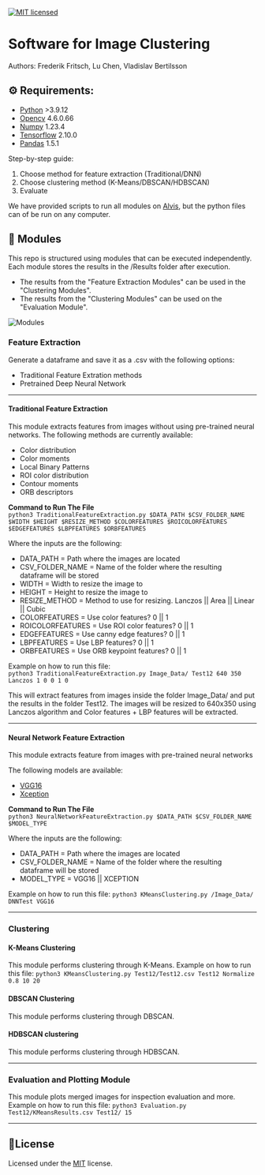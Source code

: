 [![MIT licensed][shield-license]](#)

[shield-license]: https://img.shields.io/badge/license-MIT-blue.svg


# Software for Image Clustering
Authors: Frederik Fritsch, Lu Chen, Vladislav Bertilsson

## ⚙️ Requirements:
- [Python](https://www.python.org/) >3.9.12
- [Opencv](https://opencv.org/) 4.6.0.66
- [Numpy](https://numpy.org/) 1.23.4
- [Tensorflow](https://www.tensorflow.org/) 2.10.0
- [Pandas](https://pandas.pydata.org/) 1.5.1


Step-by-step guide:
1. Choose method for feature extraction (Traditional/DNN)
2. Choose clustering method (K-Means/DBSCAN/HDBSCAN)
3. Evaluate

We have provided scripts to run all modules on [Alvis](https://www.c3se.chalmers.se/about/Alvis/), but the python files can of be run on any computer.

## 🚀 Modules
This repo is structured using modules that can be executed independently. Each module stores the results in the /Results folder after execution.  

- The results from the "Feature Extraction Modules" can be used in the "Clustering Modules".  
- The results from the "Clustering Modules" can be used on the "Evaluation Module".  

![Modules](https://iili.io/HoD1lLX.png)
### Feature Extraction
Generate a dataframe and save it as a .csv with the following options:
* Traditional Feature Extration methods
* Pretrained Deep Neural Network 

 ------
#### Traditional Feature Extraction
This module extracts features from images without using pre-trained neural networks. The following methods are currently available:
* Color distribution
* Color moments
* Local Binary Patterns
* ROI color distribution
* Contour moments
* ORB descriptors

**Command to Run The File**  
```python3 TraditionalFeatureExtraction.py $DATA_PATH $CSV_FOLDER_NAME $WIDTH $HEIGHT $RESIZE_METHOD $COLORFEATURES $ROICOLORFEATURES $EDGEFEATURES $LBPFEATURES $ORBFEATURES```  
  
Where the inputs are the following:
* DATA_PATH = Path where the images are located
* CSV_FOLDER_NAME = Name of the folder where the resulting dataframe will be stored
* WIDTH = Width to resize the image to
* HEIGHT = Height to resize the image to
* RESIZE_METHOD = Method to use for resizing. Lanczos || Area || Linear || Cubic
* COLORFEATURES = Use color features? 0 || 1
* ROICOLORFEATURES = Use ROI color features? 0 || 1
* EDGEFEATURES = Use canny edge features? 0 || 1
* LBPFEATURES = Use LBP features? 0 || 1
* ORBFEATURES = Use ORB keypoint features? 0 || 1


Example on how to run this file:  
```python3 TraditionalFeatureExtraction.py Image_Data/ Test12 640 350 Lanczos 1 0 0 1 0```  

This will extract features from images inside the folder Image_Data/ and put the results in the folder Test12. The images will be resized to 640x350 using Lanczos algorithm and Color features + LBP features will be extracted.

---

#### Neural Network Feature Extraction
This module extracts feature from images with pre-trained neural networks

The following models are available:
* [VGG16](https://keras.io/api/applications/vgg/)
* [Xception](https://keras.io/api/applications/xception/)

**Command to Run The File**  
```python3 NeuralNetworkFeatureExtraction.py $DATA_PATH $CSV_FOLDER_NAME $MODEL_TYPE ```  
  
Where the inputs are the following:
* DATA_PATH = Path where the images are located
* CSV_FOLDER_NAME = Name of the folder where the resulting dataframe will be stored
* MODEL_TYPE = VGG16 || XCEPTION

Example on how to run this file:
```python3 KMeansClustering.py /Image_Data/ DNNTest VGG16 ```

---
### Clustering
#### K-Means Clustering
This module performs clustering through K-Means.
Example on how to run this file:
```python3 KMeansClustering.py Test12/Test12.csv Test12 Normalize 0.8 10 20```
#### DBSCAN Clustering
This module performs clustering through DBSCAN.
#### HDBSCAN clustering
This module performs clustering through HDBSCAN.  

---

### Evaluation and Plotting Module
This module plots merged images for inspection evaluation and more.
Example on how to run this file:
```python3 Evaluation.py Test12/KMeansResults.csv Test12/ 15```  

---
## 📝License
Licensed under the [MIT](https://github.com/FrederikFritsch/Image-clustering-project/blob/main/LICENSE.md) license.  



